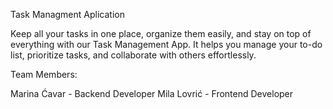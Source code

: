 Task Managment Aplication

Keep all your tasks in one place, organize them easily, and stay on top of everything with our Task Management App.
It helps you manage your to-do list, prioritize tasks, and collaborate with others effortlessly.

Team Members:

Marina Ćavar - Backend Developer
Mila Lovrić - Frontend Developer


